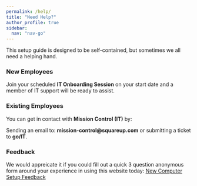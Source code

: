 ```yaml
---
permalink: /help/
title: "Need Help?"
author_profile: true
sidebar:
  nav: "nav-go"
---
```


This setup guide is designed to be self-contained, but sometimes we all need a helping hand. 

### New Employees
Join your scheduled __IT Onboarding Session__ on your start date and a member of IT support will be ready to assist.

### Existing Employees
You can get in contact with __Mission Control (IT)__ by:

Sending an email to: __mission-control@squareup.com__ 
or submitting a ticket to __go/IT__.

### Feedback
We would appreicate it if you could fill out a quick 3 question anonymous form around your experience in using this website today: [New Computer Setup Feedback](https://forms.gle/3EnaboatwgqmhGTw6)
